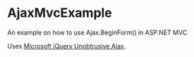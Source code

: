 # AjaxMvcExample
An example on how to use Ajax.BeginForm() in ASP.NET MVC

Uses [Microsoft jQuery Unobtrusive Ajax](http://www.nuget.org/packages/Microsoft.jQuery.Unobtrusive.Ajax/).
